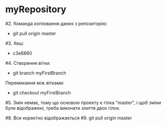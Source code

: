 # myRepository

#2. Команда копіювання даних з репозиторію:
   - git pull origin master
   
#3. Хеш:
   - c3e6860

#4. Створення вітки:
   - git branch myFirstBranch
   
   Перемикання між вітками:
   - git checkout myFirstBranch

#5. Змін немає, тому що основою проекту є гілка "master", і щоб зміни були відображені, треба виконати злиття двох гілок.

#8. Все коректно відображається
#9. git pull origin master



